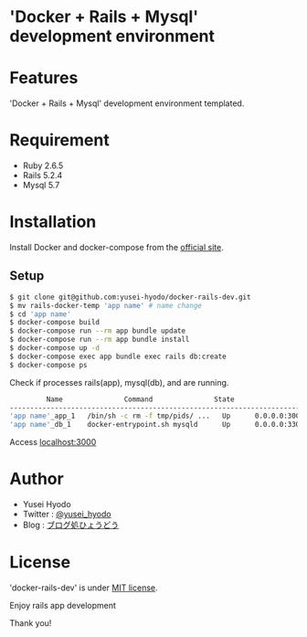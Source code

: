 # 'Docker + Rails + Mysql' development environment

# Features

'Docker + Rails + Mysql' development environment templated.

# Requirement

* Ruby 2.6.5
* Rails 5.2.4
* Mysql 5.7

# Installation

Install Docker and docker-compose from the [official site](https://docs.docker.com/compose/install/).

## Setup

```bash
$ git clone git@github.com:yusei-hyodo/docker-rails-dev.git
$ mv rails-docker-temp 'app name' # name change
$ cd 'app name'
$ docker-compose build
$ docker-compose run --rm app bundle update
$ docker-compose run --rm app bundle install
$ docker-compose up -d
$ docker-compose exec app bundle exec rails db:create
$ docker-compose ps
```

Check if processes rails(app), mysql(db), and are running.
```bash
         Name               Command               State                 Ports              
---------------------------------------------------------------------------------------------------
'app name'_app_1   /bin/sh -c rm -f tmp/pids/ ...   Up      0.0.0.0:3000->3000/tcp           
'app name'_db_1    docker-entrypoint.sh mysqld      Up      0.0.0.0:3306->3306/tcp, 33060/tcp
```

Access [localhost:3000](https://localhost:3000)

# Author
 
* Yusei Hyodo
* Twitter : [@yusei_hyodo](https://twitter.com/yusei_hyodo)
* Blog : [ブログ処ひょうどう](https://hyodoblog.com)
 
# License
 
'docker-rails-dev' is under [MIT license](https://en.wikipedia.org/wiki/MIT_License).
 
Enjoy rails app development

Thank you!
